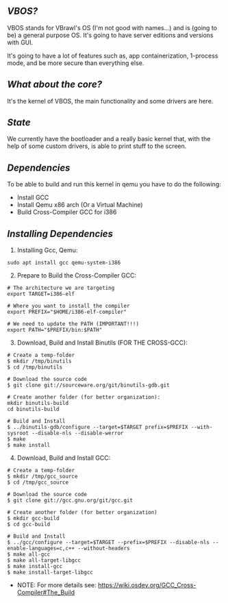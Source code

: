 ***VBOS?***
-----------

VBOS stands for VBrawl's OS (I'm not good with names...) and is (going to be) a general purpose OS. It's going to have server editions and versions with GUI.

It's going to have a lot of features such as, app containerization, 1-process mode, and be more secure than everything else.



***What about the core?***
--------------------------

It's the kernel of VBOS, the main functionality and some drivers are here.


***State***
-----------

We currently have the bootloader and a really basic kernel that, with the help
of some custom drivers, is able to print stuff to the screen.



***Dependencies***
------------------

To be able to build and run this kernel in qemu you have to do the following:

- Install GCC
- Install Qemu x86 arch (Or a Virtual Machine)
- Build Cross-Compiler GCC for i386


***Installing Dependencies***
-----------------------------

1) Installing Gcc, Qemu:

```
sudo apt install gcc qemu-system-i386
```

2) Prepare to Build the Cross-Compiler GCC:

```
# The architecture we are targeting
export TARGET=i386-elf

# Where you want to install the compiler
export PREFIX="$HOME/i386-elf-compiler"

# We need to update the PATH (IMPORTANT!!!)
export PATH="$PREFIX/bin:$PATH"
```

3) Download, Build and Install Binutils (FOR THE CROSS-GCC):

```
# Create a temp-folder
$ mkdir /tmp/binutils
$ cd /tmp/binutils

# Download the source code
$ git clone git://sourceware.org/git/binutils-gdb.git

# Create another folder (for better organization):
mkdir binutils-build
cd binutils-build

# Build and Install
$ ../binutils-gdb/configure --target=$TARGET prefix=$PREFIX --with-sysroot --disable-nls --disable-werror
$ make
$ make install
```

4) Download, Build and Install GCC:

```
# Create a temp-folder
$ mkdir /tmp/gcc_source
$ cd /tmp/gcc_source

# Download the source code
$ git clone git://gcc.gnu.org/git/gcc.git

# Create another folder (for better organization)
$ mkdir gcc-build
$ cd gcc-build

# Build and Install
$ ../gcc/configure --target=$TARGET --prefix=$PREFIX --disable-nls --enable-languages=c,c++ --without-headers
$ make all-gcc
$ make all-target-libgcc
$ make install-gcc
$ make install-target-libgcc
```


- NOTE: For more details see: https://wiki.osdev.org/GCC_Cross-Compiler#The_Build